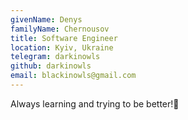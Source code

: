 ```yaml
---
givenName: Denys
familyName: Chernousov
title: Software Engineer
location: Kyiv, Ukraine
telegram: darkinowls
github: darkinowls
email: blackinowls@gmail.com
---
```


Always learning and trying to be better!🕺
